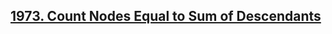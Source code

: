 ## [1973. Count Nodes Equal to Sum of Descendants](https://leetcode.com/problems/count-nodes-equal-to-sum-of-descendants)
